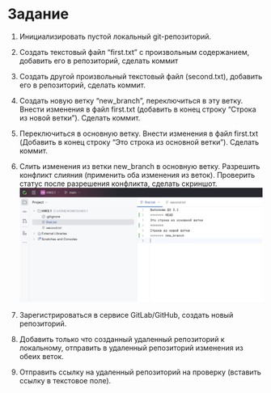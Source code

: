 # Задание

1. Инициализировать пустой локальный git-репозиторий.

2. Создать текстовый файл “first.txt” с произвольным содержанием, добавить его в репозиторий, сделать коммит

3. Создать другой произвольный текстовый файл (second.txt), добавить его в репозиторий, сделать коммит.

4. Создать новую ветку “new_branch”, переключиться в эту ветку. Внести изменения в файл first.txt (добавить в конец строку “Строка из новой ветки”). Сделать коммит.

5. Переключиться в основную ветку. Внести изменения в файл first.txt (Добавить в конец строку “Это строка из основной ветки”). Сделать коммит.

6. Слить изменения из ветки new_branch в основную ветку. Разрешить конфликт слияния (применить оба изменения из веток). Проверить статус после разрешения конфликта, сделать скриншот.
![img.png](img.png)

7. Зарегистрироваться в сервисе GitLab/GitHub, создать новый репозиторий.

8. Добавить только что созданный удаленный репозиторий к локальному, отправить в удаленный репозиторий изменения из обеих веток.

9. Отправить ссылку на удаленный репозиторий на проверку (вставить ссылку в текстовое поле).
